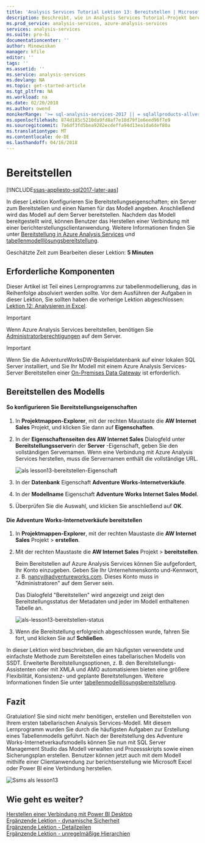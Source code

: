 ```yaml
---
title: 'Analysis Services Tutorial Lektion 13: Bereitstellen | Microsoft Docs'
description: Beschreibt, wie in Analysis Services Tutorial-Projekt bereitstellen.
ms.prod_service: analysis-services, azure-analysis-services
services: analysis-services
ms.suite: pro-bi
documentationcenter: ''
author: Minewiskan
manager: kfile
editor: ''
tags: ''
ms.assetid: ''
ms.service: analysis-services
ms.devlang: NA
ms.topic: get-started-article
ms.tgt_pltfrm: NA
ms.workload: na
ms.date: 02/20/2018
ms.author: owend
monikerRange: '>= sql-analysis-services-2017 || = sqlallproducts-allversions'
ms.openlocfilehash: 874d185c5210da9fd8af7e18d79f1e6eed96f7e9
ms.sourcegitcommit: 7a6df3fd5bea9282ecdeffa94d13ea1da6def80a
ms.translationtype: MT
ms.contentlocale: de-DE
ms.lasthandoff: 04/16/2018
---
```

# <a name="deploy"></a>Bereitstellen

[!INCLUDE[ssas-appliesto-sql2017-later-aas](../../includes/ssas-appliesto-sql2017-later-aas.md)]

In dieser Lektion Konfigurieren Sie Bereitstellungseigenschaften; ein Server zum Bereitstellen und einen Namen für das Modell angeben. Anschließend wird das Modell auf dem Server bereitstellen. Nachdem das Modell bereitgestellt wird, können Benutzer das Herstellen einer Verbindung mit einer berichterstellungsclientanwendung. Weitere Informationen finden Sie unter [Bereitstellung in Azure Analysis Services](https://docs.microsoft.com/azure/analysis-services/analysis-services-deploy) und [tabellenmodelllösungsbereitstellung](../tabular-models/tabular-model-solution-deployment-ssas-tabular.md).  
  
Geschätzte Zeit zum Bearbeiten dieser Lektion: **5 Minuten**  
  
## <a name="prerequisites"></a>Erforderliche Komponenten  

Dieser Artikel ist Teil eines Lernprogramms zur tabellenmodellierung, das in Reihenfolge absolviert werden sollte. Vor dem Ausführen der Aufgaben in dieser Lektion, Sie sollten haben die vorherige Lektion abgeschlossen: [Lektion 12: Analysieren in Excel](../tutorial-tabular-1400/as-lesson-12-analyze-in-excel.md).  

> [!IMPORTANT]  
> Wenn Azure Analysis Services bereitstellen, benötigen Sie [Administratorberechtigungen](https://docs.microsoft.com/azure/analysis-services/analysis-services-server-admins) auf dem Server.  

> [!IMPORTANT]  
> Wenn Sie die AdventureWorksDW-Beispieldatenbank auf einer lokalen SQL Server installiert, und Sie Ihr Modell mit einem Azure Analysis Services-Server Bereitstellen einer [On-Premises Data Gateway](https://docs.microsoft.com/azure/analysis-services/analysis-services-gateway) ist erforderlich.
  
## <a name="deploy-the-model"></a>Bereitstellen des Modells  
  
#### <a name="to-configure-deployment-properties"></a>So konfigurieren Sie Bereitstellungseigenschaften  

  
1.  In **Projektmappen-Explorer**, mit der rechten Maustaste die **AW Internet Sales** Projekt, und klicken Sie dann auf **Eigenschaften**.  
  
2.  In der **Eigenschaftenseiten des AW Internet Sales** Dialogfeld unter **Bereitstellungsserver**in der **Server** -Eigenschaft, geben Sie den vollständigen Servernamen. Wenn eine Verbindung mit Azure Analysis Services herstellen, muss die Servernamen enthält die vollständige URL.

    ![als lesson13-bereitstellen-Eigenschaft](../tutorial-tabular-1400/media/as-lesson13-deploy-property.png)
  
3.  In der **Datenbank** Eigenschaft **Adventure Works-Internetverkäufe**.  
  
4.  In der **Modellname** Eigenschaft **Adventure Works Internet Sales Model**.  
  
5.  Überprüfen Sie die Auswahl, und klicken Sie anschließend auf **OK**.  
  
#### <a name="to-deploy-the-adventure-works-internet-sales"></a>Die Adventure Works-Internetverkäufe bereitstellen
  
1.  In **Projektmappen-Explorer**, mit der rechten Maustaste die **AW Internet Sales** Projekt > **erstellen**.  

2.  Mit der rechten Maustaste die **AW Internet Sales** Projekt > **bereitstellen**.

    Beim Bereitstellen auf Azure Analysis Services können Sie aufgefordert, Ihr Konto einzugeben. Geben Sie Ihr Unternehmenskonto und-Kennwort, z. B. nancy@adventureworks.com. Dieses Konto muss in "Administratoren" auf dem Server sein.
  
    Das Dialogfeld "Bereitstellen" wird angezeigt und zeigt den Bereitstellungsstatus der Metadaten und jeder im Modell enthaltenen Tabelle an.  
    
    ![als-lesson13-bereitstellen-status](../tutorial-tabular-1400/media/as-lesson13-deploy-status.png)
  
3. Wenn die Bereitstellung erfolgreich abgeschlossen wurde, fahren Sie fort, und klicken Sie auf **Schließen**.  
  

In dieser Lektion wird beschrieben, die am häufigsten verwendete und einfachste Methode zum Bereitstellen eines tabellarischen Modells von SSDT. Erweiterte Bereitstellungsoptionen, z. B. den Bereitstellungs-Assistenten oder mit XMLA und AMO automatisieren bieten eine größere Flexibilität, Konsistenz- und geplante Bereitstellungen. Weitere Informationen finden Sie unter [tabellenmodelllösungsbereitstellung](../tabular-models/tabular-model-solution-deployment-ssas-tabular.md).

## <a name="conclusion"></a>Fazit  
Gratulation! Sie sind nicht mehr benötigen, erstellen und Bereitstellen von Ihrem ersten tabellarischen Analysis Services-Modell. Mit diesem Lernprogramm wurden Sie durch die häufigsten Aufgaben zur Erstellung eines Tabellenmodells geführt. Nach der Bereitstellung des Adventure Works-Internetverkaufsmodells können Sie nun mit SQL Server Management Studio das Modell verwalten und Prozessskripts sowie einen Sicherungsplan erstellen. Benutzer können jetzt auch mit dem Modell mithilfe einer Clientanwendung zur berichtserstellung wie Microsoft Excel oder Power BI eine Verbindung herstellen.  

![Ssms als lesson13](../tutorial-tabular-1400/media/as-lesson13-ssms.png)
  
  
  
## <a name="whats-next"></a>Wie geht es weiter?
[Herstellen einer Verbindung mit Power BI Desktop](https://docs.microsoft.com/azure/analysis-services/analysis-services-connect-pbi)   
[Ergänzende Lektion - dynamische Sicherheit](../tutorial-tabular-1400/as-supplemental-lesson-dynamic-security.md)   
[Ergänzende Lektion - Detailzeilen](../tutorial-tabular-1400/as-supplemental-lesson-detail-rows.md)   
[Ergänzende Lektion - unregelmäßige Hierarchien](../tutorial-tabular-1400/as-supplemental-lesson-ragged-hierarchies.md)   
